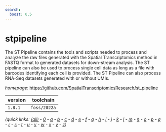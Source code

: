 ```yaml
---
search:
  boost: 0.5
---
```

# stpipeline

The ST Pipeline contains the tools and scripts needed to process  and analyze the raw files generated with the Spatial Transcriptomics method  in FASTQ format to generated datasets for down-stream analysis. The ST  pipeline can also be used to process single cell data as long as a file  with barcodes identifying each cell is provided. The ST Pipeline can also  process RNA-Seq datasets generated with or without UMIs.

*homepage*: <https://github.com/SpatialTranscriptomicsResearch/st_pipeline>

version | toolchain
--------|----------
``1.8.1`` | ``foss/2022a``


*(quick links: [(all)](../index.md) - [0](../0/index.md) - [a](../a/index.md) - [b](../b/index.md) - [c](../c/index.md) - [d](../d/index.md) - [e](../e/index.md) - [f](../f/index.md) - [g](../g/index.md) - [h](../h/index.md) - [i](../i/index.md) - [j](../j/index.md) - [k](../k/index.md) - [l](../l/index.md) - [m](../m/index.md) - [n](../n/index.md) - [o](../o/index.md) - [p](../p/index.md) - [q](../q/index.md) - [r](../r/index.md) - [s](../s/index.md) - [t](../t/index.md) - [u](../u/index.md) - [v](../v/index.md) - [w](../w/index.md) - [x](../x/index.md) - [y](../y/index.md) - [z](../z/index.md))*


